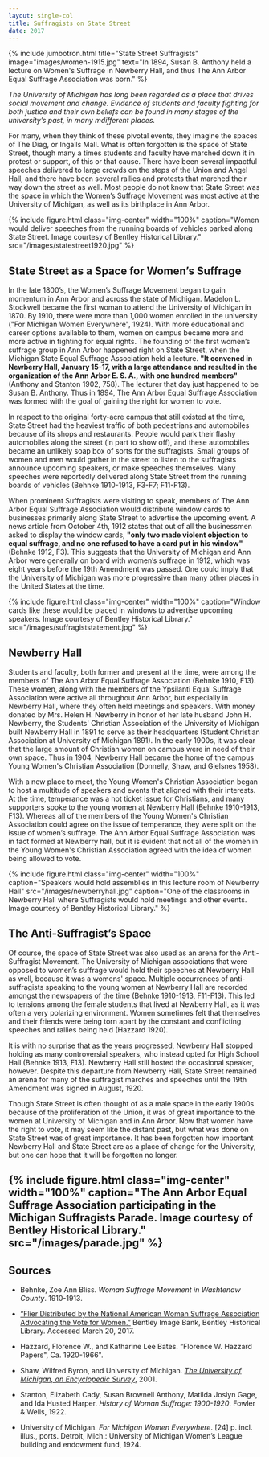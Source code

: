 ```yaml
---
layout: single-col
title: Suffragists on State Street
date: 2017
---
```

{% include jumbotron.html
title="State Street Suffragists"
image="images/women-1915.jpg"
text="In 1894, Susan B. Anthony held a lecture on Women's Suffrage in Newberry Hall, and thus The Ann Arbor Equal Suffrage Association was born." %}


_The University of Michigan has long been regarded as a place that drives social movement and change. Evidence of students and faculty fighting for both justice and their own beliefs can be found in many stages of the university’s past, in many mdifferent places._

For many, when they think of these pivotal events, they imagine the spaces of The Diag, or Ingalls Mall. What is often forgotten is the space of State Street, though many a times students and faculty have marched down it in protest or support, of this or that cause. There have been several impactful speeches delivered to large crowds on the steps of the Union and Angel Hall, and there have been several rallies and protests that marched their way down the street as well. Most people do not know that State Street was the space in which the Women’s Suffrage Movement was most active at the University of Michigan, as well as its birthplace in Ann Arbor.

{% include figure.html class="img-center" width="100%" caption="Women would deliver speeches from the running boards of vehicles parked along State Street. Image courtesy of Bentley Historical Library." src="/images/statestreet1920.jpg" %}

## State Street as a Space for Women’s Suffrage

In the late 1800’s, the Women’s Suffrage Movement began to gain momentum in Ann Arbor and across the state of Michigan. Madelon L. Stockwell became the first woman to attend the University of Michigan in 1870. By 1910, there were more than 1,000 women enrolled in the university ("For Michigan Women Everywhere", 1924). With more educational and career options available to them, women on campus became more and more active in fighting for equal rights. The founding of the first women’s suffrage group in Ann Arbor happened right on State Street, when the Michigan State Equal Suffrage Association held a lecture. **"It convened in Newberry Hall, January 15-17, with a large attendance and resulted in the organization of the Ann Arbor E. S. A., with one hundred members"** (Anthony and Stanton 1902, 758). The lecturer that day just happened to be Susan B. Anthony. Thus in 1894, The Ann Arbor Equal Suffrage Association was formed with the goal of gaining the right for women to vote.

In respect to the original forty-acre campus that still existed at the time, State Street had the heaviest traffic of both pedestrians and automobiles because of its shops and restaurants. People would park their flashy automobiles along the street (in part to show off), and these automobiles became an unlikely soap box of sorts for the suffragists. Small groups of women and men would gather in the street to listen to the suffragists announce upcoming speakers, or make speeches themselves. Many speeches were reportedly delivered along State Street from the running boards of vehicles (Behnke 1910-1913, F3-F7; F11-F13).

When prominent Suffragists were visiting to speak, members of The Ann Arbor Equal Suffrage Association would distribute window cards to businesses primarily along State Street to advertise the upcoming event. A news article from October 4th, 1912 states that out of all the businessmen asked to display the window cards, **"only two made violent objection to equal suffrage, and no one refused to have a card put in his window"** (Behnke 1912, F3). This suggests that the University of Michigan and Ann Arbor were generally on board with women’s suffrage in 1912, which was eight years before the 19th Amendment was passed. One could imply that the University of Michigan was more progressive than many other places in the United States at the time.

{% include figure.html class="img-center" width="100%" caption="Window cards like these would be placed in windows to advertise upcoming speakers. Image courtesy of Bentley Historical Library." src="/images/suffragiststatement.jpg" %}

## Newberry Hall

Students and faculty, both former and present at the time, were among the members of The Ann Arbor Equal Suffrage Association (Behnke 1910, F13). These women, along with the members of the Ypsilanti Equal Suffrage Association were active all throughout Ann Arbor, but especially in Newberry Hall, where they often held meetings and speakers. With money donated by Mrs. Helen H. Newberry in honor of her late husband John H. Newberry, the Students' Christian Association of the University of Michigan built Newberry Hall in 1891 to serve as their headquarters (Student Christian Association at University of Michigan 1891). In the early 1900s, it was clear that the large amount of Christian women on campus were in need of their own space. Thus in 1904, Newberry Hall became the home of the campus Young Women's Christian Association (Donnelly, Shaw, and Gjelsnes 1958).

With a new place to meet, the Young Women's Christian Association began to host a multitude of speakers and events that aligned with their interests. At the time, temperance was a hot ticket issue for Christians, and many supporters spoke to the young women at Newberry Hall (Behnke 1910-1913, F13). Whereas all of the members of the Young Women's Christian Association could agree on the issue of temperance, they were split on the issue of women’s suffrage. The Ann Arbor Equal Suffrage Association was in fact formed at Newberry hall, but it is evident that not all of the women in the Young Women's Christian Association agreed with the idea of women being allowed to vote.

{% include figure.html class="img-center" width="100%" caption="Speakers would hold assemblies in this lecture room of Newberry Hall" src="/images/newberryhall.jpg" caption="One of the classrooms in Newberry Hall where Suffragists would hold meetings and other events. Image courtesy of Bentley Historical Library." %}

## The Anti-Suffragist’s Space

Of course, the space of State Street was also used as an arena for the Anti-Suffragist Movement. The University of Michigan associations that were opposed to women’s suffrage would hold their speeches at Newberry Hall as well, because it was a womens' space. Multiple occurrences of anti-suffragists speaking to the young women at Newberry Hall are recorded amongst the newspapers of the time (Behnke 1910-1913, F11-F13). This led to tensions among the female students that lived at Newberry Hall, as it was often a very polarizing environment. Women sometimes felt that themselves and their friends were being torn apart by the constant and conflicting speeches and rallies being held (Hazzard 1920).  

It is with no surprise that as the years progressed, Newberry Hall stopped holding as many controversial speakers, who instead opted for High School Hall (Behnke 1913, F13). Newberry Hall still hosted the occasional speaker, however. Despite this departure from Newberry Hall, State Street remained an arena for many of the suffragist marches and speeches until the 19th Amendment was signed in August, 1920.

Though State Street is often thought of as a male space in the early 1900s because of the proliferation of the Union, it was of great importance to the women at University of Michigan and in Ann Arbor. Now that women have the right to vote, it may seem like the distant past, but what was done on State Street was of great importance. It has been forgotten how important Newberry Hall and State Street are as a place of change for the University, but one can hope that it will be forgotten no longer.

{% include figure.html class="img-center" width="100%" caption="The Ann Arbor Equal Suffrage Association participating in the Michigan Suffragists Parade. Image courtesy of Bentley Historical Library." src="/images/parade.jpg" %}
-----
## Sources

- Behnke, Zoe Ann Bliss. _Woman Suffrage Movement in Washtenaw County_. 1910-1913.

- [“Flier Distributed by the National American Woman Suffrage Association Advocating the Vote for Women.”](http://quod.lib.umich.edu/b/bhl/x-bl000394/bl000394) Bentley Image Bank, Bentley Historical Library. Accessed March 20, 2017.

- Hazzard, Florence W., and Katharine Lee Bates. “Florence W. Hazzard Papers", Ca. 1920-1966".

- Shaw, Wilfred Byron, and University of Michigan. [_The University of Michigan, an Encyclopedic Survey_](http://quod.lib.umich.edu/u/umsurvey/), 2001.

- Stanton, Elizabeth Cady, Susan Brownell Anthony, Matilda Joslyn Gage, and Ida Husted Harper. _History of Woman Suffrage: 1900-1920_. Fowler & Wells, 1922.

- University of Michigan. _For Michigan Women Everywhere_. [24] p. incl. illus., ports. Detroit, Mich.: University of Michigan Women’s League building and endowment fund, 1924.
